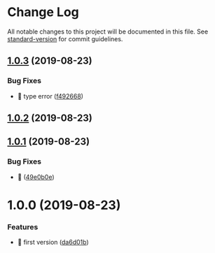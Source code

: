 # Change Log

All notable changes to this project will be documented in this file. See [standard-version](https://github.com/conventional-changelog/standard-version) for commit guidelines.

<a name="1.0.3"></a>
## [1.0.3](https://github.com/huruji/electron-dev-console/compare/v1.0.2...v1.0.3) (2019-08-23)


### Bug Fixes

* :bug: type error ([f492668](https://github.com/huruji/electron-dev-console/commit/f492668))



<a name="1.0.2"></a>
## [1.0.2](https://github.com/huruji/electron-dev-console/compare/v1.0.1...v1.0.2) (2019-08-23)



<a name="1.0.1"></a>
## [1.0.1](https://github.com/huruji/electron-dev-console/compare/v1.0.0...v1.0.1) (2019-08-23)


### Bug Fixes

* :bug: ([49e0b0e](https://github.com/huruji/electron-dev-console/commit/49e0b0e))



<a name="1.0.0"></a>
# 1.0.0 (2019-08-23)


### Features

* :tada: first version ([da6d01b](https://github.com/huruji/electron-dev-console/commit/da6d01b))
